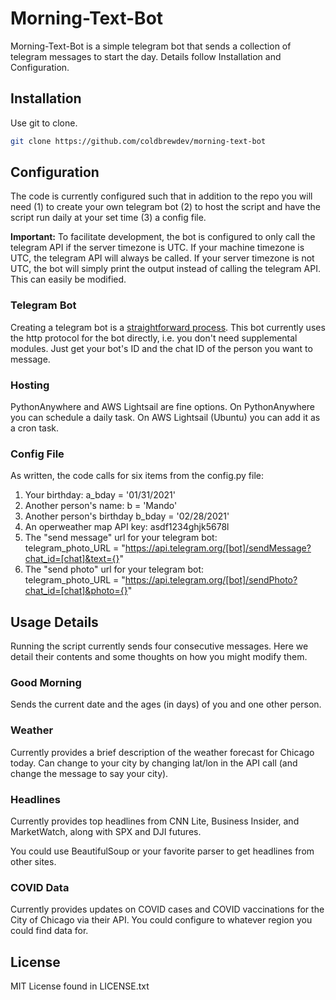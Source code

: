 # Morning-Text-Bot

Morning-Text-Bot is a simple telegram bot that sends a collection of telegram messages to start the day. Details follow Installation and Configuration.

## Installation

Use git to clone.

```bash
git clone https://github.com/coldbrewdev/morning-text-bot
```

## Configuration

The code is currently configured such that in addition to the repo you will need (1) to create your own telegram bot (2) to host the script and have the script run daily at your set time (3) a config file.

**Important:** To facilitate development, the bot is configured to only call the telegram API if the server timezone is UTC. If your machine timezone is UTC, the telegram API will always be called. If your server timezone is not UTC, the bot will simply print the output instead of calling the telegram API. This can easily be modified.
### Telegram Bot

Creating a telegram bot is a [straightforward process](https://core.telegram.org/bots). This bot currently uses the http protocol for the bot directly, i.e. you don't need supplemental modules. Just get your bot's ID and the chat ID of the person you want to message.

### Hosting

PythonAnywhere and AWS Lightsail are fine options. On PythonAnywhere you can schedule a daily task. On AWS Lightsail (Ubuntu) you can add it as a cron task.

### Config File

As written, the code calls for six items from the config.py file:
1. Your birthday: a_bday = '01/31/2021'
1. Another person's name: b = 'Mando'
1. Another person's birthday b_bday = '02/28/2021'
1. An operweather map API key: asdf1234ghjk5678l
1. The "send message" url for your telegram bot: \
telegram_photo_URL = "https://api.telegram.org/[bot]/sendMessage?chat_id=[chat]&text={}"
1. The "send photo" url for your telegram bot: \
telegram_photo_URL = "https://api.telegram.org/[bot]/sendPhoto?chat_id=[chat]&photo={}"


## Usage Details

Running the script currently sends four consecutive messages. Here we detail their contents and some thoughts on how you might modify them.

### Good Morning
Sends the current date and the ages (in days) of you and one other person.

### Weather
Currently provides a brief description of the weather forecast for Chicago today. Can change to your city by changing lat/lon in the API call (and change the message to say your city).

### Headlines
Currently provides top headlines from CNN Lite, Business Insider, and MarketWatch, along with SPX and DJI futures.

You could use BeautifulSoup or your favorite parser to get headlines from other sites.

### COVID Data
Currently provides updates on COVID cases and COVID vaccinations for the City of Chicago via their API. You could configure to whatever region you could find data for.

## License
MIT License found in LICENSE.txt